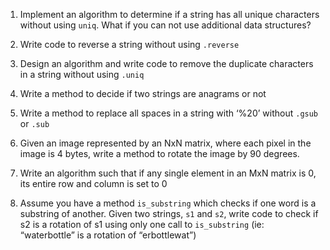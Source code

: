 1. Implement an algorithm to determine if a string has all unique characters without using `uniq`. What if you can not use additional data structures?

2. Write code to reverse a string without using `.reverse`

3. Design an algorithm and write code to remove the duplicate characters in a string without using `.uniq`

4. Write a method to decide if two strings are anagrams or not

5. Write a method to replace all spaces in a string with ‘%20’ without `.gsub` or `.sub`

6. Given an image represented by an NxN matrix, where each pixel in the image is 4 bytes, write a method to rotate the image by 90 degrees.

7. Write an algorithm such that if any single element in an MxN matrix is 0, its entire row and column is set to 0

8. Assume you have a method `is_substring` which checks if one word is a substring of another. Given two strings, `s1` and `s2`, write code to check if s2 is a rotation of s1 using only one call to `is_substring` (ie: “waterbottle” is a rotation of “erbottlewat”)